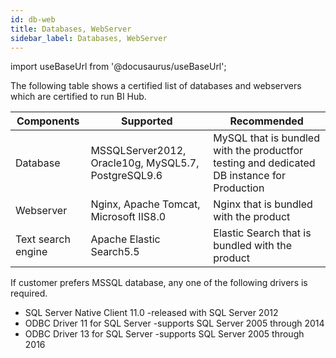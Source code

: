 ```yaml
---
id: db-web
title: Databases, WebServer
sidebar_label: Databases, WebServer
---
```


import useBaseUrl from '@docusaurus/useBaseUrl';

The following table shows a certified list of databases and webservers which are certified to run BI Hub.

| Components | Supported | Recommended |
| --- | --- | --- |
| Database | MSSQLServer2012, Oracle10g, MySQL5.7, PostgreSQL9.6 | MySQL that is bundled with the productfor testing and dedicated DB instance for Production |
| Webserver | Nginx, Apache Tomcat, Microsoft IIS8.0 | Nginx that is bundled with the product |
| Text search engine | Apache Elastic Search5.5 | Elastic Search that is bundled with the product |

If customer prefers MSSQL database, any one of the following drivers is required.

* SQL Server Native Client 11.0 -released with SQL Server 2012
* ODBC Driver 11 for SQL Server -supports SQL Server 2005 through 2014
* ODBC Driver 13 for SQL Server -supports SQL Server 2005 through 2016